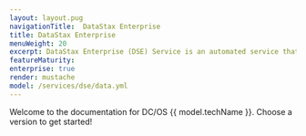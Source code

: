 ```yaml
---
layout: layout.pug
navigationTitle:  DataStax Enterprise
title: DataStax Enterprise
menuWeight: 20
excerpt: DataStax Enterprise (DSE) Service is an automated service that makes it easy to deploy and manage DataStax Enterprise clusters on Mesosphere DC/OS Enterprise.
featureMaturity:
enterprise: true
render: mustache
model: /services/dse/data.yml
---
```


Welcome to the documentation for DC/OS {{ model.techName }}. Choose a version to get started!
